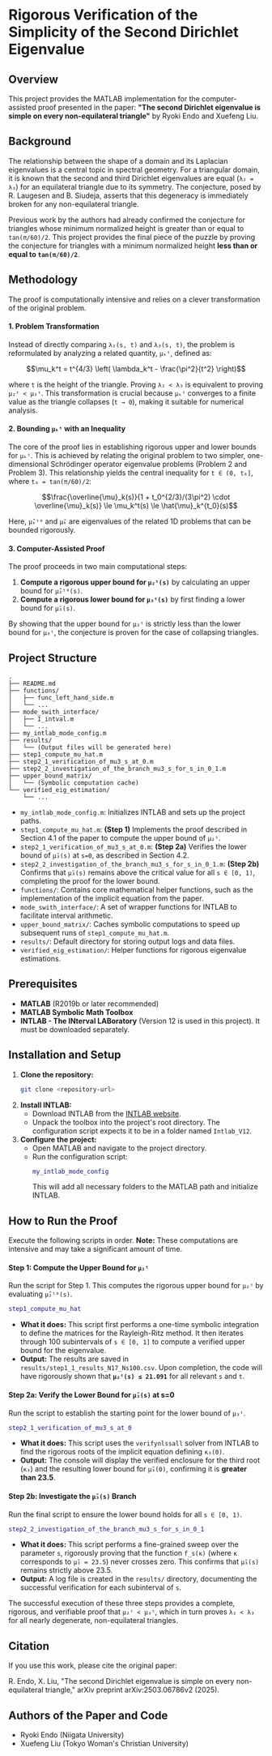 # Rigorous Verification of the Simplicity of the Second Dirichlet Eigenvalue

## Overview

This project provides the MATLAB implementation for the computer-assisted proof presented in the paper: **"The second Dirichlet eigenvalue is simple on every non-equilateral triangle"** by Ryoki Endo and Xuefeng Liu.


## Background

The relationship between the shape of a domain and its Laplacian eigenvalues is a central topic in spectral geometry. For a triangular domain, it is known that the second and third Dirichlet eigenvalues are equal (`λ₂ = λ₃`) for an equilateral triangle due to its symmetry. The conjecture, posed by R. Laugesen and B. Siudeja, asserts that this degeneracy is immediately broken for any non-equilateral triangle.

Previous work by the authors had already confirmed the conjecture for triangles whose minimum normalized height is greater than or equal to `tan(π/60)/2`. This project provides the final piece of the puzzle by proving the conjecture for triangles with a minimum normalized height **less than or equal to `tan(π/60)/2`**.

## Methodology

The proof is computationally intensive and relies on a clever transformation of the original problem.

#### 1\. Problem Transformation

Instead of directly comparing `λ₂(s, t)` and `λ₃(s, t)`, the problem is reformulated by analyzing a related quantity, `μₖᵗ`, defined as:

$$\mu_k^t = t^{4/3} \left( \lambda_k^t - \frac{\pi^2}{t^2} \right)$$

where `t` is the height of the triangle. Proving `λ₂ < λ₃` is equivalent to proving `μ₂ᵗ < μ₃ᵗ`. This transformation is crucial because `μₖᵗ` converges to a finite value as the triangle collapses (`t → 0`), making it suitable for numerical analysis.

#### 2\. Bounding `μₖᵗ` with an Inequality

The core of the proof lies in establishing rigorous upper and lower bounds for `μₖᵗ`. This is achieved by relating the original problem to two simpler, one-dimensional Schrödinger operator eigenvalue problems (Problem 2 and Problem 3). This relationship yields the central inequality for `t ∈ (0, t₀]`, where `t₀ = tan(π/60)/2`:

$$\frac{\overline{\mu}_k(s)}{1 + t_0^{2/3}/(3\pi^2) \cdot \overline{\mu}_k(s)} \le \mu_k^t(s) \le \hat{\mu}_k^{t_0}(s)$$

Here, `μ̂ₖᵗ⁰` and `μ̄ₖ` are eigenvalues of the related 1D problems that can be bounded rigorously.

#### 3\. Computer-Assisted Proof

The proof proceeds in two main computational steps:

1.  **Compute a rigorous upper bound for `μ₂ᵗ(s)`** by calculating an upper bound for `μ̂₂ᵗ⁰(s)`.
2.  **Compute a rigorous lower bound for `μ₃ᵗ(s)`** by first finding a lower bound for `μ̄₃(s)`.

By showing that the upper bound for `μ₂ᵗ` is strictly less than the lower bound for `μ₃ᵗ`, the conjecture is proven for the case of collapsing triangles.

## Project Structure

```
.
├── README.md
├── functions/
│   ├── func_left_hand_side.m
│   └── ...
├── mode_swith_interface/
│   ├── I_intval.m
│   └── ...
├── my_intlab_mode_config.m
├── results/
│   └── (Output files will be generated here)
├── step1_compute_mu_hat.m
├── step2_1_verification_of_mu3_s_at_0.m
├── step2_2_investigation_of_the_branch_mu3_s_for_s_in_0_1.m
├── upper_bound_matrix/
│   └── (Symbolic computation cache)
└── verified_eig_estimation/
    └── ...
```

  * `my_intlab_mode_config.m`: Initializes INTLAB and sets up the project paths.
  * `step1_compute_mu_hat.m`: **(Step 1)** Implements the proof described in Section 4.1 of the paper to compute the upper bound of `μ₂ᵗ`.
  * `step2_1_verification_of_mu3_s_at_0.m`: **(Step 2a)** Verifies the lower bound of `μ̄₃(s)` at `s=0`, as described in Section 4.2.
  * `step2_2_investigation_of_the_branch_mu3_s_for_s_in_0_1.m`: **(Step 2b)** Confirms that `μ̄₃(s)` remains above the critical value for all `s ∈ [0, 1)`, completing the proof for the lower bound.
  * `functions/`: Contains core mathematical helper functions, such as the implementation of the implicit equation from the paper.
  * `mode_swith_interface/`: A set of wrapper functions for INTLAB to facilitate interval arithmetic.
  * `upper_bound_matrix/`: Caches symbolic computations to speed up subsequent runs of `step1_compute_mu_hat.m`.
  * `results/`: Default directory for storing output logs and data files.
  * `verified_eig_estimation/`: Helper functions for rigorous eigenvalue estimations.

## Prerequisites

  * **MATLAB** (R2019b or later recommended)
  * **MATLAB Symbolic Math Toolbox**
  * **INTLAB - The INterval LABoratory** (Version 12 is used in this project). It must be downloaded separately.

## Installation and Setup

1.  **Clone the repository:**
    ```bash
    git clone <repository-url>
    ```
2.  **Install INTLAB:**
      * Download INTLAB from the [INTLAB website](https://www.google.com/search?q=http://www.tuhh.de/ti3/intlab/).
      * Unpack the toolbox into the project's root directory. The configuration script expects it to be in a folder named `Intlab_V12`.
3.  **Configure the project:**
      * Open MATLAB and navigate to the project directory.
      * Run the configuration script:
        ```matlab
        my_intlab_mode_config
        ```
        This will add all necessary folders to the MATLAB path and initialize INTLAB.

## How to Run the Proof

Execute the following scripts in order. **Note:** These computations are intensive and may take a significant amount of time.

#### Step 1: Compute the Upper Bound for `μ₂ᵗ`

Run the script for Step 1. This computes the rigorous upper bound for `μ₂ᵗ` by evaluating `μ̂₂ᵗ⁰(s)`.

```matlab
step1_compute_mu_hat
```

  * **What it does:** This script first performs a one-time symbolic integration to define the matrices for the Rayleigh-Ritz method. It then iterates through 100 subintervals of `s ∈ [0, 1]` to compute a verified upper bound for the eigenvalue.
  * **Output:** The results are saved in `results/step1_1_results_N17_Ns100.csv`. Upon completion, the code will have rigorously shown that **`μ₂ᵗ(s) ≤ 21.091`** for all relevant `s` and `t`.

#### Step 2a: Verify the Lower Bound for `μ̄₃(s)` at s=0

Run the script to establish the starting point for the lower bound of `μ₃ᵗ`.

```matlab
step2_1_verification_of_mu3_s_at_0
```

  * **What it does:** This script uses the `verifynlssall` solver from INTLAB to find the rigorous roots of the implicit equation defining `κ₃(0)`.
  * **Output:** The console will display the verified enclosure for the third root (`κ₃`) and the resulting lower bound for `μ̄₃(0)`, confirming it is **greater than 23.5**.

#### Step 2b: Investigate the `μ̄₃(s)` Branch

Run the final script to ensure the lower bound holds for all `s ∈ [0, 1)`.

```matlab
step2_2_investigation_of_the_branch_mu3_s_for_s_in_0_1
```

  * **What it does:** This script performs a fine-grained sweep over the parameter `s`, rigorously proving that the function `f_s(κ)` (where `κ` corresponds to `μ̄₃ = 23.5`) never crosses zero. This confirms that `μ̄₃(s)` remains strictly above 23.5.
  * **Output:** A log file is created in the `results/` directory, documenting the successful verification for each subinterval of `s`.

The successful execution of these three steps provides a complete, rigorous, and verifiable proof that `μ₂ᵗ < μ₃ᵗ`, which in turn proves `λ₂ < λ₃` for all nearly degenerate, non-equilateral triangles.

## Citation

If you use this work, please cite the original paper:

R. Endo, X. Liu, "The second Dirichlet eigenvalue is simple on every non-equilateral triangle," arXiv preprint arXiv:2503.06786v2 (2025).

## Authors of the Paper and Code

  * Ryoki Endo (Niigata University)
  * Xuefeng Liu (Tokyo Woman's Christian University)